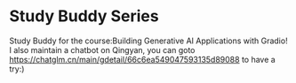 # Study Buddy Series
Study Buddy for the course:Building Generative AI Applications with Gradio!
I also maintain a chatbot on Qingyan, you can goto https://chatglm.cn/main/gdetail/66c6ea549047593135d89088 to have a try:)

